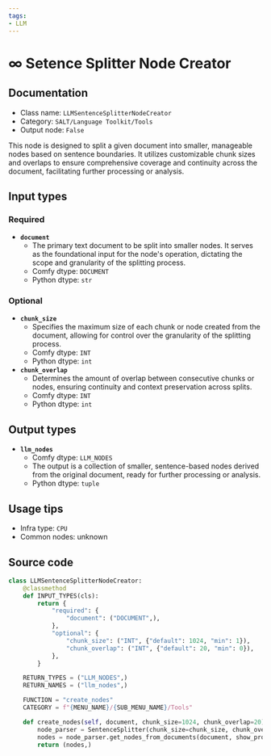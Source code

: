 ```yaml
---
tags:
- LLM
---
```


# ∞ Setence Splitter Node Creator
## Documentation
- Class name: `LLMSentenceSplitterNodeCreator`
- Category: `SALT/Language Toolkit/Tools`
- Output node: `False`

This node is designed to split a given document into smaller, manageable nodes based on sentence boundaries. It utilizes customizable chunk sizes and overlaps to ensure comprehensive coverage and continuity across the document, facilitating further processing or analysis.
## Input types
### Required
- **`document`**
    - The primary text document to be split into smaller nodes. It serves as the foundational input for the node's operation, dictating the scope and granularity of the splitting process.
    - Comfy dtype: `DOCUMENT`
    - Python dtype: `str`
### Optional
- **`chunk_size`**
    - Specifies the maximum size of each chunk or node created from the document, allowing for control over the granularity of the splitting process.
    - Comfy dtype: `INT`
    - Python dtype: `int`
- **`chunk_overlap`**
    - Determines the amount of overlap between consecutive chunks or nodes, ensuring continuity and context preservation across splits.
    - Comfy dtype: `INT`
    - Python dtype: `int`
## Output types
- **`llm_nodes`**
    - Comfy dtype: `LLM_NODES`
    - The output is a collection of smaller, sentence-based nodes derived from the original document, ready for further processing or analysis.
    - Python dtype: `tuple`
## Usage tips
- Infra type: `CPU`
- Common nodes: unknown


## Source code
```python
class LLMSentenceSplitterNodeCreator:
    @classmethod
    def INPUT_TYPES(cls):
        return {
            "required": {
                "document": ("DOCUMENT",),
            },
            "optional": {
                "chunk_size": ("INT", {"default": 1024, "min": 1}),
                "chunk_overlap": ("INT", {"default": 20, "min": 0}),
            },
        }

    RETURN_TYPES = ("LLM_NODES",)
    RETURN_NAMES = ("llm_nodes",)

    FUNCTION = "create_nodes"
    CATEGORY = f"{MENU_NAME}/{SUB_MENU_NAME}/Tools"

    def create_nodes(self, document, chunk_size=1024, chunk_overlap=20):
        node_parser = SentenceSplitter(chunk_size=chunk_size, chunk_overlap=chunk_overlap)
        nodes = node_parser.get_nodes_from_documents(document, show_progress=False)        
        return (nodes,)

```
